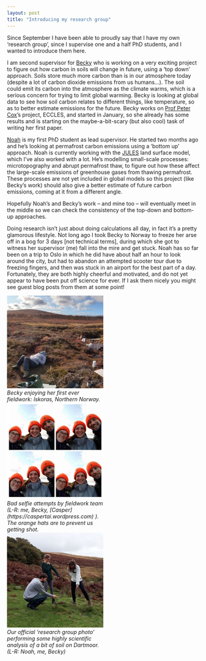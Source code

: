 ```yaml
---
layout: post
title: "Introducing my research group"
---
```


Since September I have been able to proudly say that I have my own ‘research group’, since I supervise one and a half 
PhD students, and I wanted to introduce them here.

I am second supervisor for [Becky](http://emps.exeter.ac.uk/mathematics/staff/rmv203) who is working on a very exciting project to figure out how carbon 
in soils will change in future, using a ‘top down’ approach. Soils store much more carbon than is in our atmosphere today
(despite a lot of carbon dioxide emissions from us humans...). The soil could emit its carbon into the atmosphere as the 
climate warms, which is a serious concern for trying to limit global warming. Becky is looking at global data to see how 
soil carbon relates to different things, like temperature, so as to better estimate emissions for the future. Becky works 
on [Prof Peter Cox](http://emps.exeter.ac.uk/mathematics/staff/pmc205)’s project, ECCLES, and started in January, so she already has some results and is starting on the 
maybe-a-bit-scary (but also cool) task of writing her first paper.

[Noah](http://emps.exeter.ac.uk/mathematics/staff/nds211) is my first PhD student as lead supervisor. He started two months ago and he’s looking at permafrost carbon emissions 
using a ‘bottom up’ approach. Noah is currently working with the [JULES](https://jules.jchmr.org) land surface model, which I’ve also worked 
with a lot. He’s modelling small-scale processes: microtopography and abrupt permafrost thaw, to figure out how these affect 
the large-scale emissions of greenhouse gases from thawing permafrost. These processes are not yet included in global models 
so this project (like Becky’s work) should also give a better estimate of future carbon emissions, coming at it from a 
different angle.

Hopefully Noah’s and Becky’s work – and mine too – will eventually meet in the middle so we can check the consistency 
of the top-down and bottom-up approaches.

Doing research isn’t just about doing calculations all day, in fact it’s a pretty glamorous lifestyle. Not long ago
I took Becky to Norway to freeze her arse off in a bog for 3 days [not technical terms], during which she got to witness 
her supervisor (me) fall into the mire and get stuck. Noah has so far been on a trip to Oslo in which he did have about 
half an hour to look around the city, but had to abandon an attempted scooter tour due to freezing fingers, and then was 
stuck in an airport for the best part of a day. Fortunately, they are both highly cheerful and motivated, and do not yet 
appear to have been put off science for ever. If I ask them nicely you might see guest blog posts from them at some point!

<div>
<div class="inline-image" style="width: 50%">
<img src="/images/becky_fieldwork.png"/>
<span><em>Becky enjoying her first ever fieldwork: Iskoras, Northern Norway. </em></span>
</div><div class="inline-image" style="width: 50%">
<img src="/images/bad_selfie.jpg"/>
<span><em>Bad selfie attempts by fieldwork team (L-R: me, Becky, [Casper](https://caspertai.wordpress.com) ). 
The orange hats are to prevent us getting shot.</em></span>
</div>
</div>

<div class="inline-image" style="width: 50%">
<img src="/images/research_group_photo.png"/>
<span><em>Our official ‘research group photo’ performing some highly scientific analysis 
of a bit of soil on Dartmoor. (L-R: Noah, me, Becky)</em></span>
</div>
